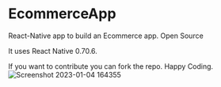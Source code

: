 # EcommerceApp
React-Native app to build an Ecommerce app. Open Source

It uses React Native 0.70.6. 

If you want to contribute you can fork the repo. Happy Coding.
![Screenshot 2023-01-04 164355](https://user-images.githubusercontent.com/16630800/214014979-9716c956-02ee-4760-b6a1-cbfc4becc91b.jpg)
